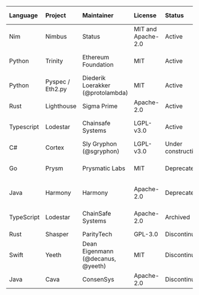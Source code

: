

| Language | Project | Maintainer | License | Status | Features / Notes | Implementation |
|:-------------|:-------------------|:-----------------------------------|:--------------------|:--------------------|:---------------------------------|:----------------|
| Nim         | Nimbus            | Status                            | MIT and Apache-2.0 | Active             | In-place decode, Caching        |[`status-im/nim-beacon-chain/ssz.nim`](https://github.com/status-im/nim-beacon-chain/blob/master/beacon_chain/ssz.nim) |
| Python      | Trinity           | Ethereum Foundation               | MIT                | Active             | Pyrsistent, partial caching     |[`ethereum/py-ssz`](https://github.com/ethereum/py-ssz) |
| Python      | Pyspec / Eth2.py  | Diederik Loerakker (@protolambda) | MIT                | Active             | Datasharing, caching, streaming |[`protolambda/remerkleable`](https://github.com/protolambda/remerkleable) |
| Rust        | Lighthouse        | Sigma Prime                       | Apache-2.0         | Active             | Partial caching, fast           |[`sigp/lighthouse/ssz`](https://github.com/sigp/lighthouse/tree/master/eth2/utils/ssz) |
| Typescript  | Lodestar          | Chainsafe Systems                 | LGPL-v3.0          | Active             | Both Tree & structural, caching |[`ChainSafe/lodestar/ssz`](https://github.com/ChainSafe/lodestar/tree/master/packages/ssz) |
| C#          | Cortex            | Sly Gryphon (@sgryphon)           | LGPL-v3.0          | Under construction | Experimental                    |[`sgryphon/cortex-ssz`](https://github.com/sgryphon/cortex-ssz) |
| Go          | Prysm             | Prysmatic Labs                    | MIT                | Deprecated         | Generic, reflection, known bugs |[`prysmaticlabs/go-ssz`](https://github.com/prysmaticlabs/go-ssz) |
| Java        | Harmony           | Harmony                           | Apache-2.0         | Deprecated         | Partially merged into Teku      |[`harmony-dev/beacon-chain-java/ssz`](https://github.com/harmony-dev/beacon-chain-java/tree/develop/ssz) |
| TypeScript  | Lodestar          | ChainSafe Systems                 | Apache-2.0         | Archived           | See new Lodestar SSZ            |[`ChainSafe/ssz-js`](https://github.com/ChainSafe/ssz-js) |
| Rust        | Shasper           | ParityTech                        | GPL-3.0            | Discontinued       | No updates                      |[`paritytech/shasper/ssz`](https://github.com/paritytech/shasper/tree/master/utils/ssz) |
| Swift       | Yeeth             | Dean Eigenmann (@decanus, @yeeth) | MIT                | Discontinued       | Incomplete                      |[`yeeth/SimpleSerialize.swift`](https://github.com/yeeth/SimpleSerialize.swift) |
| Java        | Cava              | ConsenSys                         | Apache-2.0         | Discontinued       | Outdated, incomplete            |[`ConsenSys/cava/ssz`](https://www.github.com/ConsenSys/cava/tree/master/ssz) |